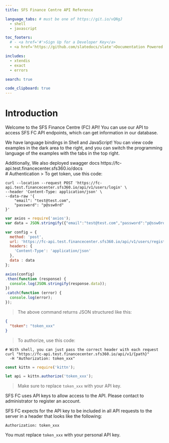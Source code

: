 ```yaml
---
title: SFS Finance Centre API Reference

language_tabs: # must be one of https://git.io/vQNgJ
  - shell
  - javascript

toc_footers:
  # - <a href='#'>Sign Up for a Developer Key</a>
  - <a href='https://github.com/slatedocs/slate'>Documentation Powered by Slate</a>

includes:
  - xtendis
  - exact
  - errors

search: true

code_clipboard: true
---
```


# Introduction

Welcome to the SFS Finance Centre (FC) API! You can use our API to access SFS FC API endpoints, which can get information in our database.

We have language bindings in Shell and JavaScript! You can view code examples in the dark area to the right, and you can switch the programming language of the examples with the tabs in the top right.

<aside class="success">
Additionally, We also deployed swagger docs https://fc-api.test.financecenter.sfs360.io/docs
</aside>
# Authentication
> To get token, use this code:

```shell
curl --location --request POST 'https://fc-api.test.financecenter.sfs360.io/api/v1/users/login' \
--header 'Content-Type: application/json' \
--data-raw '{
    "email": "test@test.com",
    "password": "p@ssw0rd"
}'
```

```javascript
var axios = require('axios');
var data = JSON.stringify({"email":"test@test.com","password":"p@ssw0rd"});

var config = {
  method: 'post',
  url: 'https://fc-api.test.financecenter.sfs360.io/api/v1/users/register',
  headers: { 
    'Content-Type': 'application/json'
  },
  data : data
};

axios(config)
.then(function (response) {
  console.log(JSON.stringify(response.data));
})
.catch(function (error) {
  console.log(error);
});

```
> The above command returns JSON structured like this:

```json
{
  "token": "token_xxx"
}
```
> To authorize, use this code:

```shell
# With shell, you can just pass the correct header with each request
curl "https://fc-api.test.financecenter.sfs360.io/api/v1/{path}"
  -H "Authorization: token_xxx"
```

```javascript
const kittn = require('kittn');

let api = kittn.authorize('token_xxx');
```

> Make sure to replace `token_xxx` with your API key.

SFS FC uses API keys to allow access to the API. Please contact to administrator to register an account.

SFS FC expects for the API key to be included in all API requests to the server in a header that looks like the following:

`Authorization: token_xxx`

<aside class="notice">
You must replace <code>token_xxx</code> with your personal API key.
</aside>
